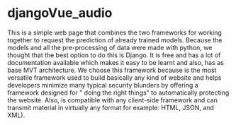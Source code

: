 # djangoVue_audio

This is a simple web page that combines the two frameworks for working together to request the prediction of already trained models. Because the models and all the pre-processing of data were made with python, we thought that the best option to do this is Django. It is free and has 
a lot of documentation available which makes it easy to be learnt and also, has as base MVT architecture. We choose this framework because is the most versatile framework used to build basically any kind of website and helps developers minimize many typical security blunders by 
offering a framework designed for " doing the right things" to automatically protecting the website.
Also, is compatible with any client-side framework and can transmit material in virtually any format for example: HTML, JSON, and XML).
